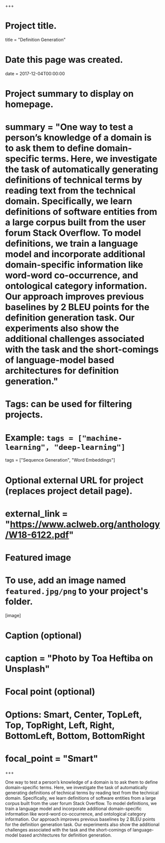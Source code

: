 +++
# Project title.
title = "Definition Generation"

# Date this page was created.
date = 2017-12-04T00:00:00

# Project summary to display on homepage.
# summary = "One way to test a person’s knowledge of a domain is to ask them to define domain-specific terms. Here, we investigate the task of automatically generating definitions of technical terms by reading text from the technical domain. Specifically, we learn definitions of software entities from a large corpus built from the user forum Stack Overflow. To model definitions, we train a language model and incorporate additional domain-specific information like word-word co-occurrence, and ontological category information. Our approach improves previous baselines by 2 BLEU points for the definition generation task. Our experiments also show the additional challenges associated with the task and the short-comings of language-model based architectures for definition generation."

# Tags: can be used for filtering projects.
# Example: `tags = ["machine-learning", "deep-learning"]`
tags = ["Sequence Generation", "Word Embeddings"]

# Optional external URL for project (replaces project detail page).
# external_link = "https://www.aclweb.org/anthology/W18-6122.pdf"

# Featured image
# To use, add an image named `featured.jpg/png` to your project's folder. 
[image]
  # Caption (optional)
#  caption = "Photo by Toa Heftiba on Unsplash"

  # Focal point (optional)
  # Options: Smart, Center, TopLeft, Top, TopRight, Left, Right, BottomLeft, Bottom, BottomRight
#  focal_point = "Smart"
+++

One way to test a person’s knowledge of a domain is to ask them to define domain-specific terms. Here, we investigate the task of automatically generating definitions of technical terms by reading text from the technical domain. Specifically, we learn definitions of software entities from a large corpus built from the user forum Stack Overflow. To model definitions, we train a language model and incorporate additional domain-specific information like word-word co-occurrence, and ontological category information. Our approach improves previous baselines by 2 BLEU points for the definition generation task. Our experiments also show the additional challenges associated with the task and the short-comings of language-model based architectures for definition generation.
